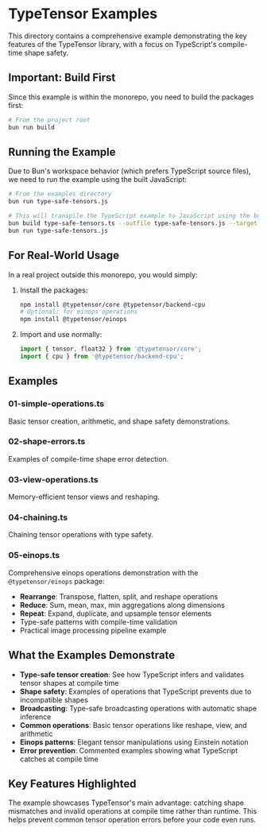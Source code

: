 # TypeTensor Examples

This directory contains a comprehensive example demonstrating the key features of the TypeTensor library, with a focus on TypeScript's compile-time shape safety.

## Important: Build First

Since this example is within the monorepo, you need to build the packages first:

```bash
# From the project root
bun run build
```

## Running the Example

Due to Bun's workspace behavior (which prefers TypeScript source files), we need to run the example using the built JavaScript:

```bash
# From the examples directory
bun run type-safe-tensors.js

# This will transpile the TypeScript example to JavaScript using the built packages
bun build type-safe-tensors.ts --outfile type-safe-tensors.js --target node
bun run type-safe-tensors.js
```

## For Real-World Usage

In a real project outside this monorepo, you would simply:

1. Install the packages:
   ```bash
   npm install @typetensor/core @typetensor/backend-cpu
   # Optional: for einops operations
   npm install @typetensor/einops
   ```

2. Import and use normally:
   ```typescript
   import { tensor, float32 } from '@typetensor/core';
   import { cpu } from '@typetensor/backend-cpu';
   ```

## Examples

### 01-simple-operations.ts
Basic tensor creation, arithmetic, and shape safety demonstrations.

### 02-shape-errors.ts
Examples of compile-time shape error detection.

### 03-view-operations.ts
Memory-efficient tensor views and reshaping.

### 04-chaining.ts
Chaining tensor operations with type safety.

### 05-einops.ts
Comprehensive einops operations demonstration with the `@typetensor/einops` package:
- **Rearrange**: Transpose, flatten, split, and reshape operations
- **Reduce**: Sum, mean, max, min aggregations along dimensions
- **Repeat**: Expand, duplicate, and upsample tensor elements
- Type-safe patterns with compile-time validation
- Practical image processing pipeline example

## What the Examples Demonstrate

- **Type-safe tensor creation**: See how TypeScript infers and validates tensor shapes at compile time
- **Shape safety**: Examples of operations that TypeScript prevents due to incompatible shapes
- **Broadcasting**: Type-safe broadcasting operations with automatic shape inference
- **Common operations**: Basic tensor operations like reshape, view, and arithmetic
- **Einops patterns**: Elegant tensor manipulations using Einstein notation
- **Error prevention**: Commented examples showing what TypeScript catches at compile time

## Key Features Highlighted

The example showcases TypeTensor's main advantage: catching shape mismatches and invalid operations at compile time rather than runtime. This helps prevent common tensor operation errors before your code even runs.